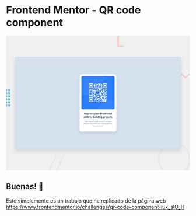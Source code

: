 # Frontend Mentor - QR code component

![Design preview for the QR code component coding challenge](./design/desktop-preview.jpg)

## Buenas! 👋

Esto simplemente es un trabajo que he replicado de la página web https://www.frontendmentor.io/challenges/qr-code-component-iux_sIO_H